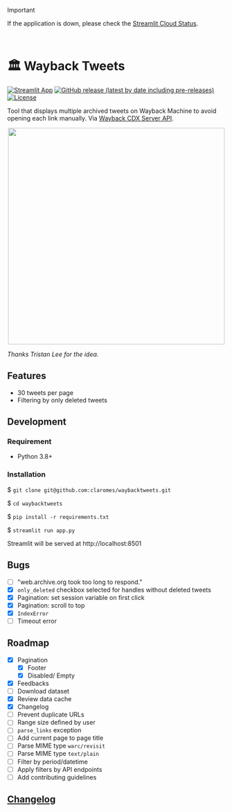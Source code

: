 > [!IMPORTANT]
> If the application is down, please check the [Streamlit Cloud Status](https://www.streamlitstatus.com/).

<br>

# 🏛️ Wayback Tweets

[![Streamlit App](https://static.streamlit.io/badges/streamlit_badge_red.svg)](https://waybacktweets.streamlit.app) [![GitHub release (latest by date including pre-releases)](https://img.shields.io/github/v/release/claromes/waybacktweets?include_prereleases)](https://github.com/claromes/waybacktweets/releases) [![License](https://img.shields.io/github/license/claromes/waybacktweets)](https://github.com/claromes/waybacktweets/blob/main/LICENSE.md)


Tool that displays multiple archived tweets on Wayback Machine to avoid opening each link manually. Via [Wayback CDX Server API](https://github.com/internetarchive/wayback/tree/master/wayback-cdx-server).

<p align="center">
    <img src="assets/wbt-0.2.gif" width="500">
</p>

*Thanks Tristan Lee for the idea.*

## Features

- 30 tweets per page
- Filtering by only deleted tweets

## Development

### Requirement

- Python 3.8+

### Installation

$ `git clone git@github.com:claromes/waybacktweets.git`

$ `cd waybacktweets`

$ `pip install -r requirements.txt`

$ `streamlit run app.py`

Streamlit will be served at http://localhost:8501

## Bugs

- [ ] "web.archive.org took too long to respond."
- [x] `only_deleted` checkbox selected for handles without deleted tweets
- [x] Pagination: set session variable on first click
- [x] Pagination: scroll to top
- [x] `IndexError`
- [ ] Timeout error

## Roadmap

- [x] Pagination
    - [x] Footer
    - [x] Disabled/ Empty
- [x] Feedbacks
- [ ] Download dataset
- [x] Review data cache
- [x] Changelog
- [ ] Prevent duplicate URLs
- [ ] Range size defined by user
- [ ] `parse_links` exception
- [ ] Add current page to page title
- [ ] Parse MIME type `warc/revisit`
- [ ] Parse MIME type `text/plain`
- [ ] Filter by period/datetime
- [ ] Apply filters by API endpoints
- [ ] Add contributing guidelines

## [Changelog](/CHANGELOG.md)
